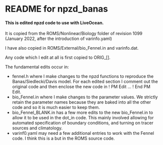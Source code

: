 # README for npzd_banas

#### This is edited npzd code to use with LiveOcean.

It is copied from the ROMS/Nonlinear/Biology folder of revision 1099 (January 2022, after the introduction of varinfo.yaml)

I have also copied in ROMS/External/bio_Fennel.in and varinfo.dat.

Any code which I edit at all is first copied to ORIG_[].

The fundamental edits occur in:
- fennel.h where I make changes to the npzd functions to reproduce the Banas/Siedlecki/Davis model.  For each edited section I comment out the original code and then enclose the new code in ! PM Edit ... ! End PM Edit.
- bio_Fennel.in where I make changes to the parameter values.  We strictly retain the parameter names because they are baked into all the other code and so it is much easier to keep them.
- bio_Fennel_BLANK.in has a few more edits to the new bio_Fennel.in to allow it to be used in the dot_in code.  This mainly involved allowing for automated specification of boundary conditions, and turning on tracer sources and climatology.
- varinf0.yaml may need a few additional entries to work with the Fennel code.  I think this is a but in the ROMS source code.
 
